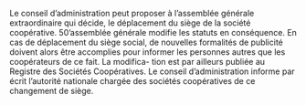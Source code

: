 Le conseil d’administration peut proposer à l’assemblée générale extraordinaire qui décide, le déplacement du siège de la société coopérative. 50’assemblée générale modifie les statuts en conséquence.
En cas de déplacement du siège social, de nouvelles formalités de publicité doivent alors être accomplies pour informer les personnes autres que les coopérateurs de ce fait. La modifica- tion est par ailleurs publiée au Registre des Sociétés Coopératives. Le conseil d’administration informe par écrit l’autorité nationale chargée des sociétés coopératives de ce changement de siège.